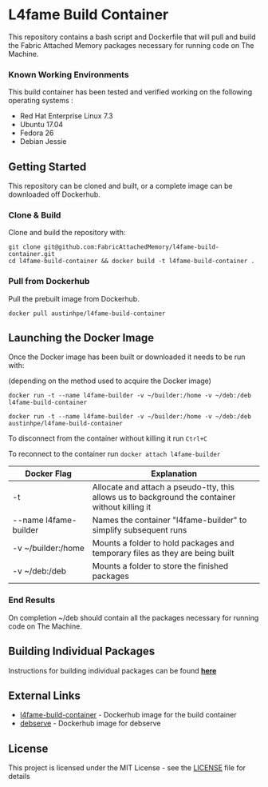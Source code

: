 # L4fame Build Container

This repository contains a bash script and Dockerfile that will pull and build the Fabric Attached Memory packages necessary for running code on The Machine.

### Known Working Environments
This build container has been tested and verified working on the following operating systems :
- Red Hat Enterprise Linux 7.3
- Ubuntu 17.04
- Fedora 26
- Debian Jessie

## Getting Started

This repository can be cloned and built, or a complete image can be downloaded off Dockerhub.

### Clone & Build

Clone and build the repository with:

```
git clone git@github.com:FabricAttachedMemory/l4fame-build-container.git
cd l4fame-build-container && docker build -t l4fame-build-container .
```

### Pull from Dockerhub

Pull the prebuilt image from Dockerhub.

```
docker pull austinhpe/l4fame-build-container
```


## Launching the Docker Image

Once the Docker image has been built or downloaded it needs to be run with:

(depending on the method used to acquire the Docker image)

```
docker run -t --name l4fame-builder -v ~/builder:/home -v ~/deb:/deb l4fame-build-container

docker run -t --name l4fame-builder -v ~/builder:/home -v ~/deb:/deb austinhpe/l4fame-build-container
```
To disconnect from the container without killing it run `Ctrl+C`

To reconnect to the container run `docker attach l4fame-builder`



| Docker Flag | Explanation |
| ----------- | ----------- |
| -t | Allocate and attach a pseudo-tty, this allows us to background the container without killing it |
| --name l4fame-builder | Names the container "l4fame-builder" to simplify subsequent runs  |
| -v ~/builder:/home | Mounts a folder to hold packages and temporary files as they are being built |
| -v ~/deb:/deb | Mounts a folder to store the finished packages |


### End Results

On completion ~/deb should contain all the packages necessary for running code on The Machine.


## Building Individual Packages

Instructions for building individual packages can be found **[here](BuildRules.md)**


## External Links

* [l4fame-build-container](https://hub.docker.com/r/austinhpe/l4fame-build-container/) - Dockerhub image for the build container
* [debserve](https://hub.docker.com/r/davidpatawaran/debserve/) - Dockerhub image for debserve

## License

This project is licensed under the MIT License - see the [LICENSE](LICENSE) file for details
